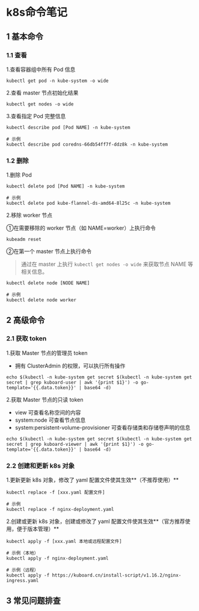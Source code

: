# k8s命令笔记

## 1 基本命令

### 1.1 查看

1.查看容器组中所有 Pod 信息

````shell
kubectl get pod -n kube-system -o wide
````

2.查看 master 节点初始化结果

````shell
kubectl get nodes -o wide
````

3.查看指定 Pod 完整信息

````shell
kubectl describe pod [Pod NAME] -n kube-system

# 示例
kubectl describe pod coredns-66db54ff7f-ddz8k -n kube-system
````

### 1.2 删除

1.删除 Pod

````shell
kubectl delete pod [Pod NAME] -n kube-system

# 示例
kubectl delete pod kube-flannel-ds-amd64-8l25c -n kube-system
````

2.移除 worker 节点

①在需要移除的 worker 节点（如 NAME=worker）上执行命令

````shell
kubeadm reset
````

②在第一个 master 节点上执行命令

> 通过在 master 上执行 `kubectl get nodes -o wide` 来获取节点 NAME 等相关信息。

````shell
kubectl delete node [NODE NAME]

# 示例
kubectl delete node worker
````

## 2 高级命令

### 2.1 获取 token

1.获取 Master 节点的管理员 token

- 拥有 ClusterAdmin 的权限，可以执行所有操作

````shell
echo $(kubectl -n kube-system get secret $(kubectl -n kube-system get secret | grep kuboard-user | awk '{print $1}') -o go-template='{{.data.token}}' | base64 -d)
````

2.获取 Master 节点的只读 token

- view 可查看名称空间的内容
- system:node 可查看节点信息
- system:persistent-volume-provisioner 可查看存储类和存储卷声明的信息

````shell
echo $(kubectl -n kube-system get secret $(kubectl -n kube-system get secret | grep kuboard-viewer | awk '{print $1}') -o go-template='{{.data.token}}' | base64 -d)
````

### 2.2 创建和更新 k8s 对象

1.更新更新 k8s 对象，修改了 yaml 配置文件使其生效**（不推荐使用）**

````shell
kubectl replace -f [xxx.yaml 配置文件]

# 示例
kubectl replace -f nginx-deployment.yaml
````

2.创建或更新 k8s 对象，创建或修改了 yaml 配置文件使其生效**（官方推荐使用，便于版本管理）**

````shell
kubectl apply -f [xxx.yaml 本地或远程配置文件]

# 示例（本地）
kubectl apply -f nginx-deployment.yaml

# 示例（远程）
kubectl apply -f https://kuboard.cn/install-script/v1.16.2/nginx-ingress.yaml
````

## 3 常见问题排查

